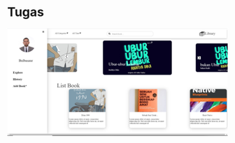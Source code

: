# Tugas

![Contooh](https://raw.githubusercontent.com/DimasBayu24/Tugas/master/img/Screenshot1.png)
